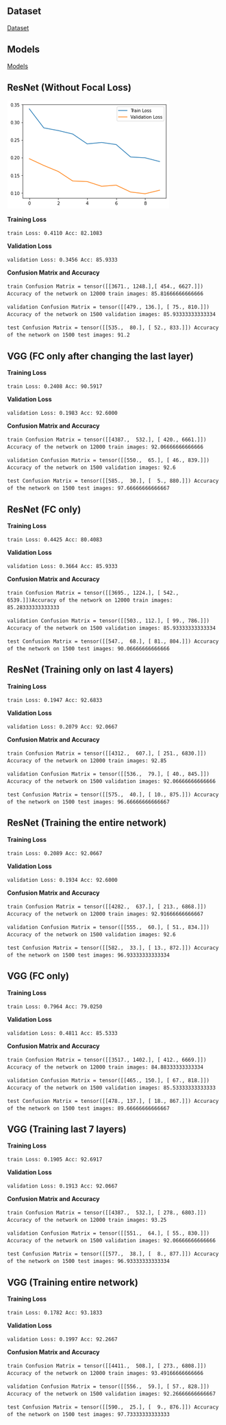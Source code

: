 ## Dataset

[Dataset](https://drive.google.com/file/u/2/d/1eytbwaLQBv12psV8I-aMkIli9N3bf8nO/view?usp=drive_open)

## Models

[Models](https://drive.google.com/drive/folders/1RbbdF2iwOXSTbBXV3jbTbuBsrPwyLFTT?usp=sharing)

## ResNet (Without Focal Loss)

![ResNet Loss Curve](https://github.com/abubakarsohail/MSCS18013_COVID19_DLSpring2020/blob/master/images/res18_loss.png?raw=true)

**Training Loss**

`train Loss: 0.4110 Acc: 82.1083`

**Validation Loss**

`validation Loss: 0.3456 Acc: 85.9333`

**Confusion Matrix and Accuracy**

`train Confusion Matrix = tensor([[3671., 1248.],[ 454., 6627.]]) Accuracy of the network on 12000 train images: 85.81666666666666`

`validation Confusion Matrix = tensor([[479., 136.], [ 75., 810.]]) Accuracy of the network on 1500 validation images: 85.93333333333334`

`test Confusion Matrix = tensor([[535.,  80.], [ 52., 833.]]) Accuracy of the network on 1500 test images: 91.2`

## VGG (FC only after changing the last layer)

**Training Loss**

`train Loss: 0.2408 Acc: 90.5917`

**Validation Loss**

`validation Loss: 0.1983 Acc: 92.6000`

**Confusion Matrix and Accuracy**

`train Confusion Matrix = tensor([[4387.,  532.], [ 420., 6661.]]) Accuracy of the network on 12000 train images: 92.06666666666666`

`validation Confusion Matrix = tensor([[550.,  65.], [ 46., 839.]]) Accuracy of the network on 1500 validation images: 92.6`

`test Confusion Matrix = tensor([[585.,  30.], [  5., 880.]]) Accuracy of the network on 1500 test images: 97.66666666666667`

## ResNet (FC only)

**Training Loss**

`train Loss: 0.4425 Acc: 80.4083`

**Validation Loss**

`validation Loss: 0.3664 Acc: 85.9333`

**Confusion Matrix and Accuracy**

`train Confusion Matrix = tensor([[3695., 1224.], [ 542., 6539.]])Accuracy of the network on 12000 train images: 85.28333333333333`

`validation Confusion Matrix = tensor([[503., 112.], [ 99., 786.]]) Accuracy of the network on 1500 validation images: 85.93333333333334`

`test Confusion Matrix = tensor([[547.,  68.], [ 81., 804.]]) Accuracy of the network on 1500 test images: 90.06666666666666`

## ResNet (Training only on last 4 layers)

**Training Loss**

`train Loss: 0.1947 Acc: 92.6833`

**Validation Loss**

`validation Loss: 0.2079 Acc: 92.0667`

**Confusion Matrix and Accuracy**

`train Confusion Matrix = tensor([[4312.,  607.], [ 251., 6830.]]) Accuracy of the network on 12000 train images: 92.85`

`validation Confusion Matrix = tensor([[536.,  79.], [ 40., 845.]])  Accuracy of the network on 1500 validation images: 92.06666666666666`

`test Confusion Matrix = tensor([[575.,  40.], [ 10., 875.]]) Accuracy of the network on 1500 test images: 96.66666666666667`

## ResNet (Training the entire network)

**Training Loss**

`train Loss: 0.2089 Acc: 92.0667`

**Validation Loss**

`validation Loss: 0.1934 Acc: 92.6000`

**Confusion Matrix and Accuracy**

`train Confusion Matrix = tensor([[4282.,  637.], [ 213., 6868.]]) Accuracy of the network on 12000 train images: 92.91666666666667`

`validation Confusion Matrix = tensor([[555.,  60.], [ 51., 834.]]) Accuracy of the network on 1500 validation images: 92.6`

`test Confusion Matrix = tensor([[582.,  33.], [ 13., 872.]]) Accuracy of the network on 1500 test images: 96.93333333333334`

## VGG (FC only)

**Training Loss**

`train Loss: 0.7964 Acc: 79.0250`

**Validation Loss**

`validation Loss: 0.4811 Acc: 85.5333`

**Confusion Matrix and Accuracy**

`train Confusion Matrix = tensor([[3517., 1402.], [ 412., 6669.]]) Accuracy of the network on 12000 train images: 84.88333333333334`

`validation Confusion Matrix = tensor([[465., 150.], [ 67., 818.]]) Accuracy of the network on 1500 validation images: 85.53333333333333`

`test Confusion Matrix = tensor([[478., 137.], [ 18., 867.]]) Accuracy of the network on 1500 test images: 89.66666666666667`

## VGG (Training last 7 layers)

**Training Loss**

`train Loss: 0.1905 Acc: 92.6917`

**Validation Loss**

`validation Loss: 0.1913 Acc: 92.0667`

**Confusion Matrix and Accuracy**

`train Confusion Matrix = tensor([[4387.,  532.], [ 278., 6803.]]) Accuracy of the network on 12000 train images: 93.25`

`validation Confusion Matrix = tensor([[551.,  64.], [ 55., 830.]]) Accuracy of the network on 1500 validation images: 92.06666666666666`

`test Confusion Matrix = tensor([[577.,  38.], [  8., 877.]]) Accuracy of the network on 1500 test images: 96.93333333333334`

## VGG (Training entire network)

**Training Loss**

`train Loss: 0.1782 Acc: 93.1833`

**Validation Loss**

`validation Loss: 0.1997 Acc: 92.2667`

**Confusion Matrix and Accuracy**

`train Confusion Matrix = tensor([[4411.,  508.], [ 273., 6808.]]) Accuracy of the network on 12000 train images: 93.49166666666666`

`validation Confusion Matrix = tensor([[556.,  59.], [ 57., 828.]]) Accuracy of the network on 1500 validation images: 92.26666666666667`

`test Confusion Matrix = tensor([[590.,  25.], [  9., 876.]]) Accuracy of the network on 1500 test images: 97.73333333333333`